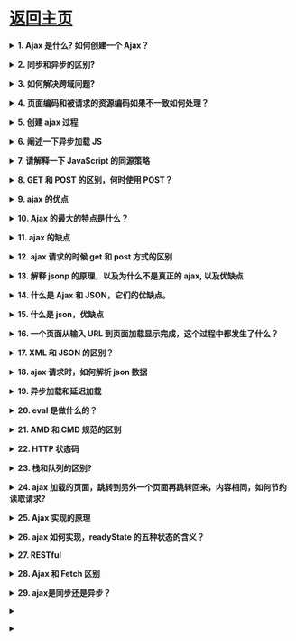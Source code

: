 # [返回主页](https://github.com/yisainan/web-interview/blob/master/README.md)

<b><details><summary>1. Ajax 是什么? 如何创建一个 Ajax？</summary></b>

答案：Ajax 全称是 asychronous javascript and xml，可以说是已有技术的组合，主要用来实现客户端与服务器端的异步交互，实现页面的局部刷新。

基本步骤 4 步走：（创建对象、建立连接、发送数据、接收数据）

解析：

```

    1：我要创建一个XMLHttpRequest 对象。
    var xhr=new XMLHttpRequest() 创建对象

    2：我要发送请求，我要跟服务器建立一个连接。

    xhr.open("type 提交方式", "url  提交的地址")

    2.1:如果是post请求，需要设置请求头

    xhr.setRequestHeader("Content-Type","application/x-www-form-urlencoded");

    3：我要发送数据给服务器。

    如果说是get 请求，请求的数据在地址的后面。
    xhr.send() 发送数据，这一步不能省略

    4：接收服务器的数据。
        服务端返回数据会调用一个回调函数。
        通过回调函数去接收数据.
    xhr.onreadystatechange=function(){
            if(xhr.readyState==4){ 响应完成了
                    if(xhr.status==200){ //响应成功了
                          responseText 属性接收服务端返回的数据.
                    }
            }
    }

```

[参与互动](https://github.com/yisainan/web-interview/issues/62)

</details>

<b><details><summary>2. 同步和异步的区别?</summary></b>

答案：同步：阻塞的；异步：非阻塞的。

解析：

同步：阻塞的

* 张三叫李四去吃饭，李四一直忙得不停，张三一直等着，直到李四忙完两个人一块去吃饭

* 浏览器向服务器请求数据，服务器比较忙，浏览器一直等着（页面白屏），直到服务器返回数据，浏览器才能显示页面

异步：非阻塞的

* 张三叫李四去吃饭，李四在忙，张三说了一声然后自己就去吃饭了，李四忙完后自己去吃

* 浏览器向服务器请求数据，服务器比较忙，浏览器可以自如的干原来的事情（显示页面），服务器返回数据的时候通知浏览器一声，浏览器把返回的数据再渲染到页面，局部更新

[参与互动](https://github.com/yisainan/web-interview/issues/63)

</details>

<b><details><summary>3. 如何解决跨域问题?</summary></b>

答案：

1. jsonp ，允许 script 加载第三方资源
2. 反向代理（nginx 服务内部配置 Access-Control-Allow-Origin \*）
3. cors 前后端协作设置请求头部，Access-Control-Allow-Origin 等头部信息
4. iframe 嵌套通讯，postmessage

解析：

理解跨域的概念：协议、域名、端口都相同才同域，否则都是跨域

[参考](https://zhuanlan.zhihu.com/p/41479807)
[跨域资源共享 CORS 阮一峰](http://www.ruanyifeng.com/blog/2016/04/cors.html)

[参与互动](https://github.com/yisainan/web-interview/issues/64)

</details>

<b><details><summary>4. 页面编码和被请求的资源编码如果不一致如何处理？</summary></b>

答案：get 请求中的中文需要 encodeURIComponent 编码处理，post 请求不需要进行编码

[参与互动](https://github.com/yisainan/web-interview/issues/65)

</details>

<b><details><summary>5. 创建 ajax 过程</summary></b>

答案：

1. 创建 XMLHttpRequest 对象,也就是创建一个异步调用对象

2. 创建一个新的 HTTP 请求,并指定该 HTTP 请求的方法、URL 及验证信息

3. 设置响应 HTTP 请求状态变化的函数

4. 发送 HTTP 请求

5. 获取异步调用返回的数据

6. 使用 JavaScript 和 DOM 实现局部刷新

[参与互动](https://github.com/yisainan/web-interview/issues/66)

</details>

<b><details><summary>6. 阐述一下异步加载 JS</summary></b>

答案：

1. 异步加载的方案： 动态插入 script 标签

2. 通过 ajax 去获取 js 代码，然后通过 eval 执行

3. script 标签上添加 defer 或者 async 属性

4. 创建并插入 iframe，让它异步执行 js

[参与互动](https://github.com/yisainan/web-interview/issues/67)

</details>

<b><details><summary>7. 请解释一下 JavaScript 的同源策略</summary></b>

答案：同源策略是客户端脚本（尤其是 Javascript）的重要的安全度量标准。它最早出自 Netscape Navigator2. 0，其目的是防止某个文档或脚本从多个不同源装载。所谓同源指的是：协议，域名，端口相同，同源策略是一种安全协议，指一段脚本只能读取来自同一来源的窗口和文档的属性。

[参与互动](https://github.com/yisainan/web-interview/issues/68)

</details>

<b><details><summary>8. GET 和 POST 的区别，何时使用 POST？</summary></b>

答案：

GET：一般用于信息获取，使用 URL 传递参数，对所发送信息的数量也有限制，一般在 2000 个字符，有的浏览器是 8000 个字符

POST：一般用于修改服务器上的资源，对所发送的信息没有限制

在以下情况中，请使用 POST 请求：

1. 无法使用缓存文件（更新服务器上的文件或数据库）

2. 向服务器发送大量数据（POST 没有数据量限制）

3. 发送包含未知字符的用户输入时，POST 比 GET 更稳定也更可靠

[参与互动](https://github.com/yisainan/web-interview/issues/69)

</details>

<b><details><summary>9. ajax 的优点</summary></b>

答案：

1.  通过异步模式，提升了用户体验。来自服务器的新内容可以动态更改，无需重新加载整个页面。

2.  优化了浏览器和服务器之间的传输，减少不必要的数据往返，减少了带宽占用

3.  Ajax 在客户端运行，承担了一部分本来由服务器承担的工作，减少了大用户量下的服务器负载。

[参与互动](https://github.com/yisainan/web-interview/issues/70)

</details>

<b><details><summary>10. Ajax 的最大的特点是什么？</summary></b>

答案：

* Ajax 可以实现异步通信效果，实现页面局部刷新，带来更好的用户体验；
* 按需获取数据，节约带宽资源；

[参与互动](https://github.com/yisainan/web-interview/issues/71)

</details>

<b><details><summary>11. ajax 的缺点</summary></b>

答案：

1. ajax 不支持浏览器 back 按钮。

2. 安全问题 AJAX 暴露了与服务器交互的细节。

3. 对搜索引擎的支持比较弱。

4. 破坏了程序的异常机制。

[参与互动](https://github.com/yisainan/web-interview/issues/72)

</details>

<b><details><summary>12. ajax 请求的时候 get 和 post 方式的区别</summary></b>

答案：

get 一般用来进行查询操作，url 地址有长度限制，请求的参数都暴露在 url 地址当中，如果传递中文参数，需要自己进行编码操作，安全性较低。

post 请求方式主要用来提交数据，没有数据长度的限制，提交的数据内容存在于 http 请求体中，数据不会暴漏在 url 地址中。

[参与互动](https://github.com/yisainan/web-interview/issues/73)

</details>

<b><details><summary>13. 解释 jsonp 的原理，以及为什么不是真正的 ajax, 以及优缺点</summary></b>

答案：

1. jsonp 是用来解决跨域获取数据的一种解决方案，具体是通过动态创建 script 标签，然后通过标签的 src 属性获取 js 文件中的 js 脚本，该脚本的内容是一个函数调用，参数就是服务器返回的数据，为了处理这些返回的数据，需要事先在页面定义好回调函数，本质上使用的并不是 ajax 技术

2. 优缺点

* jsonp 优点:

  + 完美解决在测试或者开发中获取不同域下的数据, 用户传递一个 callback 参数给服务端，然后服务端返回数据时会将这个 callback 参数作为函数名来包裹住 JSON 数据，这样客户端就可以随意定制自己的函数来自动处理返回数据了。简单来说数据的格式没有发生很大变化

* jsonp 缺点:

  + 1. jsonp 只支持 get 请求而不支持 post 请求, 也即是说如果想传给后台一个 json 格式的数据, 此时问题就来了, 浏览器会报一个 http 状态码 415 错误, 告诉你请求格式不正确, 这让我很蛋疼(在登录注册中需要给后台传一大串数据), 如果都用参数的形式拼接在 url 后面的话不太现实, 后台取值也会显得繁琐, 
  + 2. 在登录模块中需要用到 session 来判断当前用户的登录状态, 这时候由于是跨域的原因, 前后台的取到的 session 是不一样的, 那么就不能就行 session 来判断. 
  + 3. 由于 jsonp 存在安全性问题(不知 qq 空间的跨域是怎么解决的, 还是另有高招?)，后来考虑到上面的一系列问题, 采用的是后台进行设置允许跨域请求(但还是存在缺陷的, 实质上还是跨域, 如上面说的 session 问题). Header set Access-Control-Allow-Origin \*为了防止 XSS 攻击我们的服务器， 我们可以限制域，比如 Access-Control-Allow-Origin: http://blog.csdn.net

[参与互动](https://github.com/yisainan/web-interview/issues/74)

</details>

<b><details><summary>14. 什么是 Ajax 和 JSON，它们的优缺点。</summary></b>

答案：

* Ajax 是全称是 asynchronous JavaScript andXML，即异步 JavaScript 和 xml，用于在 Web 页面中实现异步数据交互，实现页面局部刷新。

  + 优点：可以使得页面不重载全部内容的情况下加载局部内容，降低数据传输量，避免用户不断刷新或者跳转页面，提高用户体验

  + 缺点：对搜索引擎不友好；要实现 ajax 下的前后退功能成本较大；可能造成请求数的增加跨域问题限制；

* JSON 是一种轻量级的数据交换格式，ECMA 的一个子集

  + 优点：轻量级、易于人的阅读和编写，便于机器（JavaScript）解析，支持复合数据类型（数组、对象、字符串、数字）

[参与互动](https://github.com/yisainan/web-interview/issues/75)

</details>

<b><details><summary>15. 什么是 json，优缺点</summary></b>

答案：

JSON (JavaScript Object Notation)

优点:

1. 数据格式比较简单, 易于读写, 格式都是压缩的, 占用带宽小
2. 易于解析这种语言, 客户端 javascript 可以简单的通过 eval()进行 JSON 数据的读取搜索
3. 支持多种语言, 包括 ActionScript, C, C#, ColdFusion, Java, JavaScript, Perl, php, Python, Ruby 等语言服务器端语言, 便于服务器端的解析
4. 在 PHP 世界, 已经有 PHP-JSON 和 JSON-PHP 出现了, 便于 PHP 序列化后的程序直接调用. PHP 服务器端的对象、数组等能够直接生 JSON 格式, 便于客户端的访问提取. 另外 PHP 的 PEAR 类已经提出了支持 (http://pear.php.net/pepr/pepr-proposal-show.php?id=198)
5. 因为 JSON 格式能够直接为服务器端代码使用, 大大简化了服务器端和客户端的代码开发量, 但是完成的任务不变, 且易于维护

缺点:

1. 没有 XML 格式这么推广的深入人心和使用广泛, 没有 XML 那么通用性
2. JSON 格式目前在 Web Service 中推广还属于初级阶段 PS: 据说 Google 的 Ajax 是使用 JSON+模板 做的

[参与互动](https://github.com/yisainan/web-interview/issues/76)

</details>

<b><details><summary>16. 一个页面从输入 URL 到页面加载显示完成，这个过程中都发生了什么？</summary></b>

答案：

1. 浏览器地址栏输入 url

2. 浏览器会先查看浏览器缓存--系统缓存--路由缓存，如有存在缓存，就直接显示。如果没有，接着第三步

3. 域名解析（DNS）获取相应的 ip

4. 浏览器向服务器发起 tcp 连接，与浏览器建立 tcp 三次握手

5. 握手成功，浏览器向服务器发送 http 请求，请求数据包

6. 服务器请求数据，将数据返回到浏览器

7. 浏览器接收响应，读取页面内容，解析 html 源码，生成 DOM 树

8. 解析 css 样式. 浏览器渲染，js 交互绑定多个域名，数量不限；

[参与互动](https://github.com/yisainan/web-interview/issues/77)

</details>

<b><details><summary>17. XML 和 JSON 的区别？</summary></b>

答案：

(1). 数据体积方面。

JSON 相对于 XML 来讲，数据的体积小，传递的速度更快些。

(2). 数据交互方面。

JSON 与 JavaScript 的交互更加方便，更容易解析处理，更好的数据交互。

(3). 数据描述方面。

JSON 对数据的描述性比 XML 较差。

(4). 传输速度方面。

JSON 的速度要远远快于 XML。

[参与互动](https://github.com/yisainan/web-interview/issues/78)

</details>

<b><details><summary>18. ajax 请求时，如何解析 json 数据</summary></b>

答案：使用 eval() 或者 JSON. parse() 鉴于安全性考虑，推荐使用 JSON. parse()更靠谱，对数据的安全性更好。

[参与互动](https://github.com/yisainan/web-interview/issues/79)

</details>

<b><details><summary>19. 异步加载和延迟加载</summary></b>

答案：

1. 异步加载的方案： 动态插入 script 标签

2. 通过 ajax 去获取 js 代码，然后通过 eval 执行

3. script 标签上添加 defer 或者 async 属性

4. 创建并插入 iframe，让它异步执行 js

5. 延迟加载：有些 js 代码并不是页面初始化的时候就立刻需要的，而稍后的某些情况才需要的。

[参与互动](https://github.com/yisainan/web-interview/issues/80)

</details>

<b><details><summary>20. eval 是做什么的？</summary></b>

答案：它的功能是把对应的字符串解析成 JS 代码并运行；

解析：应该避免使用 eval，不安全，非常耗性能（2 次，一次解析成 js 语句，一次执行）。

[参与互动](https://github.com/yisainan/web-interview/issues/81)

</details>

<b><details><summary>21. AMD 和 CMD 规范的区别</summary></b>

答案：

1. 对于依赖的模块，AMD 是提前执行，CMD 是延迟执行

2. CMD 推崇依赖就近，AMD 推崇依赖前置

[参与互动](https://github.com/yisainan/web-interview/issues/82)

</details>

<b><details><summary>22. HTTP 状态码</summary></b>

答案：

100 ? Continue ? 继续，一般在发送 post 请求时，已发送了 http header 之后服务端将返回此信息，表示确认，之后发送具体参数信息

200 ? OK ? 正常返回信息

201 ? Created ? 请求成功并且服务器创建了新的资源

202 ? Accepted ? 服务器已接受请求，但尚未处理

301 ? Moved Permanently ? 请求的网页已永久移动到新位置。

302 Found ? 临时性重定向。

303 See Other ? 临时性重定向，且总是使用 GET 请求新的 URI。

304 ? Not Modified ? 自从上次请求后，请求的网页未修改过。

400 Bad Request ? 服务器无法理解请求的格式，客户端不应当尝试再次使用相同的内容发起请求。

401 Unauthorized ? 请求未授权。

403 Forbidden ? 禁止访问。

404 Not Found ? 找不到如何与 URI 相匹配的资源。

500 Internal Server Error ? 最常见的服务器端错误。

503 Service Unavailable 服务器端暂时无法处理请求（可能是过载或维护）。

[参与互动](https://github.com/yisainan/web-interview/issues/83)

</details>

<b><details><summary>23. 栈和队列的区别?</summary></b>

答案：

* 栈的插入和删除操作都是在一端进行的，而队列的操作却是在两端进行的。
* 队列先进先出，栈先进后出。
* 栈只允许在表尾一端进行插入和删除，而队列只允许在表尾一端进行插入，在表头一端进行删除

拓展：

栈和堆的区别？

栈区（stack）—    由编译器自动分配释放，存放函数的参数值，局部变量的值等。

堆区（heap）—    一般由程序员分配释放，若程序员不释放，程序结束时可能由 OS 回收。

堆（数据结构）：堆可以被看成是一棵树，如：堆排序；

栈（数据结构）：一种先进后出的数据结构。

[参与互动](https://github.com/yisainan/web-interview/issues/84)

</details>

<b><details><summary>24. ajax 加载的页面，跳转到另外一个页面再跳转回来，内容相同，如何节约读取请求?</summary></b>

答案：后台做缓存，读取缓存里面的数据、CDN

[参与互动](https://github.com/yisainan/web-interview/issues/85)

</details>

<b><details><summary>25. Ajax 实现的原理</summary></b>

答案：浏览器提供的 XMLHttpRequest 对象

[参与互动](https://github.com/yisainan/web-interview/issues/86)

</details>

<b><details><summary>26. ajax 如何实现，readyState 的五种状态的含义？</summary></b>

答案：

* 0 － （未初始化）还没有调用 send()方法
* 1 － （载入）已调用 send()方法，正在发送请求
* 2 － （载入完成）send()方法执行完成，已经接收到全部响应内容
* 3 － （交互）正在解析响应内容
* 4 － （完成）响应内容解析完成，可以在客户端调用了

解析：

(0)未初始化

此阶段确认 XMLHttpRequest 对象是否创建，并为调用 open()方法进行未初始化作好准备。值为 0 表示对象已经存在，否则浏览器会报错－－对象不存在。

(1)载入

此阶段对 XMLHttpRequest 对象进行初始化，即调用 open()方法，根据参数(method, url, true)完成对象状态的设置。并调用 send()方法开始向服务端发送请求。值为 1 表示正在向服务端发送请求。

(2)载入完成

此阶段接收服务器端的响应数据。但获得的还只是服务端响应的原始数据，并不能直接在客户端使用。值为 2 表示已经接收完全部响应数据。并为下一阶段对数据解析作好准备。

(3)交互

此阶段解析接收到的服务器端响应数据。即根据服务器端响应头部返回的 MIME 类型把数据转换成能通过 responseBody、responseText 或 responseXML 属性存取的格式，为在客户端调用作好准备。状态 3 表示正在解析数据。

(4)完成

此阶段确认全部数据都已经解析为客户端可用的格式，解析已经完成。值为 4 表示数据解析完毕，可以通过 XMLHttpRequest 对象的相应属性取得数据。

[参考](https://blog.csdn.net/u011565547/article/details/78979030)

[参与互动](https://github.com/yisainan/web-interview/issues/87)

</details>

<b><details><summary>27. RESTful</summary></b>

答案：REST 指的是一组架构约束条件和原则。满足这些约束条件和原则的应用程序或设计就是 RESTful。

* GET<br>

  get 方法在 Rest 中主要用于获取资源，能够发送参数，不过有限制，且参数都会以? 开头的形 式附加在 URL 尾部。
  规范的 get 方法处理器应该是幂等的，也就是说对一个资源不论发送多少次 get 请求都不会更改数据或造成破坏。

* POST<br>

  post 方法在 Rest 请求中主要用于添加资源，参数信息存放在请求报文的消息体中相对安全，且可发送较大信息

* PUT<br>

  put 方法在 Rest 中主要用于更新资源，因为大多数浏览器不支持 put 和 delete，会自动将 put 和 delete 请求转化为 get 和 post. 因此为了使用 put 和 delete 方法, 
  需要以 post 发送请求，在表单中使用隐藏域发送真正的请求。
  put 方法的参数是同 post 一样是存放在消息中的，同样具有安全性，可发送较大信息。
  put 方法是幂等的，对同一 URL 资源做出的同一数据的任意次 put 请求其对数据的改变都是一致的。

* DELETE<br>

  Delete 在 Rest 请求中主要用于删除资源，因为大多数浏览器不支持 put 和 delete，会自动将 put 和 delete 请求转化为 get 和 post。
  因此为了使用 put 和 delete 方法, 需要以 post 发送请求，在表单中使用隐藏域发送真正的请求。
  Delete 方法的参数同 post 一样存放在消息体中, 具有安全性，可发送较大信息 Delete 方法是幂等的，不论对同一个资源进行多少次 delete 请求都不会破坏数据

解析：[参考](https://blog.csdn.net/jnshu_it/article/details/80203696)

[参与互动](https://github.com/yisainan/web-interview/issues/88)

</details>

<b><details><summary>28. Ajax 和 Fetch 区别</summary></b>

答案：

* ajax 是使用 XMLHttpRequest 对象发起的，但是用起来很麻烦，所以 ES6 新规范就有了 fetch，fetch 发一个请求不用像 ajax 那样写一大堆代码。
* 使用 fetch 无法取消一个请求，这是因为 fetch 基于 Promise，而 Promise 无法做到这一点。
* 在默认情况下，fetch 不会接受或者发送 cookies
* fetch 没有办法原生监测请求的进度，而 XMLHttpRequest 可以
* fetch 只对网络请求报错，对 400，500 都当做成功的请求，需要封装去处理
* fetch 由于是 ES6 规范，兼容性上比不上 XMLHttpRequest

[参与互动](https://github.com/yisainan/web-interview/issues/89)

</details>

<b><details><summary>29. ajax是同步还是异步？</summary></b>

答案：可以同步也可以异步，jquery默认为异步，也推荐异步执行。可通过async: true修改。

</details>

<b><details><summary></summary></b>

答案：

</details>

<b><details><summary></summary></b>

答案：

</details>
